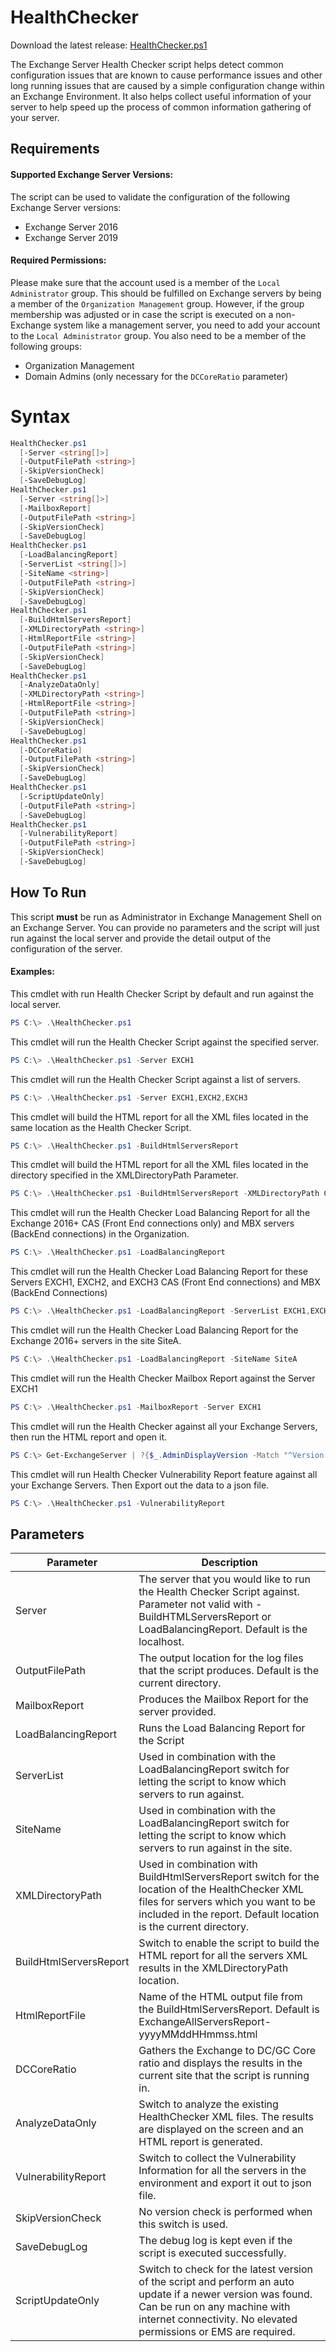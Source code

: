 # HealthChecker

Download the latest release: [HealthChecker.ps1](https://github.com/microsoft/CSS-Exchange/releases/latest/download/HealthChecker.ps1)

The Exchange Server Health Checker script helps detect common configuration issues that are known to cause performance issues and other long running issues that are caused by a simple configuration change within an Exchange Environment. It also helps collect useful information of your server to help speed up the process of common information gathering of your server.


## Requirements
#### Supported Exchange Server Versions:
The script can be used to validate the configuration of the following Exchange Server versions:
- Exchange Server 2016
- Exchange Server 2019

#### Required Permissions:
Please make sure that the account used is a member of the `Local Administrator` group. This should be fulfilled on Exchange servers by being a member of the  `Organization Management` group. However, if the group membership was adjusted or in case the script is executed on a non-Exchange system like a management server, you need to add your account to the `Local Administrator` group. You also need to be a member of the following groups:

- Organization Management
- Domain Admins (only necessary for the `DCCoreRatio` parameter)

# Syntax

```powershell
HealthChecker.ps1
  [-Server <string[]>]
  [-OutputFilePath <string>]
  [-SkipVersionCheck]
  [-SaveDebugLog]
HealthChecker.ps1
  [-Server <string[]>]
  [-MailboxReport]
  [-OutputFilePath <string>]
  [-SkipVersionCheck]
  [-SaveDebugLog]
HealthChecker.ps1
  [-LoadBalancingReport]
  [-ServerList <string[]>]
  [-SiteName <string>]
  [-OutputFilePath <string>]
  [-SkipVersionCheck]
  [-SaveDebugLog]
HealthChecker.ps1
  [-BuildHtmlServersReport]
  [-XMLDirectoryPath <string>]
  [-HtmlReportFile <string>]
  [-OutputFilePath <string>]
  [-SkipVersionCheck]
  [-SaveDebugLog]
HealthChecker.ps1
  [-AnalyzeDataOnly]
  [-XMLDirectoryPath <string>]
  [-HtmlReportFile <string>]
  [-OutputFilePath <string>]
  [-SkipVersionCheck]
  [-SaveDebugLog]
HealthChecker.ps1
  [-DCCoreRatio]
  [-OutputFilePath <string>]
  [-SkipVersionCheck]
  [-SaveDebugLog]
HealthChecker.ps1
  [-ScriptUpdateOnly]
  [-OutputFilePath <string>]
  [-SaveDebugLog]
HealthChecker.ps1
  [-VulnerabilityReport]
  [-OutputFilePath <string>]
  [-SkipVersionCheck]
  [-SaveDebugLog]
```

## How To Run
This script **must** be run as Administrator in Exchange Management Shell on an Exchange Server. You can provide no parameters and the script will just run against the local server and provide the detail output of the configuration of the server.

#### Examples:

This cmdlet with run Health Checker Script by default and run against the local server.

```powershell
PS C:\> .\HealthChecker.ps1
```

This cmdlet will run the Health Checker Script against the specified server.

```powershell
PS C:\> .\HealthChecker.ps1 -Server EXCH1
```

This cmdlet will run the Health Checker Script against a list of servers.

```powershell
PS C:\> .\HealthChecker.ps1 -Server EXCH1,EXCH2,EXCH3
```

This cmdlet will build the HTML report for all the XML files located in the same location as the Health Checker Script.

```powershell
PS C:\> .\HealthChecker.ps1 -BuildHtmlServersReport
```

This cmdlet will build the HTML report for all the XML files located in the directory specified in the XMLDirectoryPath Parameter.

```powershell
PS C:\> .\HealthChecker.ps1 -BuildHtmlServersReport -XMLDirectoryPath C:\Location
```

This cmdlet will run the Health Checker Load Balancing Report for all the Exchange 2016+ CAS (Front End connections only) and MBX servers (BackEnd connections) in the Organization.

```powershell
PS C:\> .\HealthChecker.ps1 -LoadBalancingReport
```

This cmdlet will run the Health Checker Load Balancing Report for these Servers EXCH1, EXCH2, and EXCH3 CAS (Front End connections) and MBX  (BackEnd Connections)

```powershell
PS C:\> .\HealthChecker.ps1 -LoadBalancingReport -ServerList EXCH1,EXCH2,EXCH3
```

This cmdlet will run the Health Checker Load Balancing Report for the Exchange 2016+ servers in the site SiteA.

```powershell
PS C:\> .\HealthChecker.ps1 -LoadBalancingReport -SiteName SiteA
```

This cmdlet will run the Health Checker Mailbox Report against the Server EXCH1

```powershell
PS C:\> .\HealthChecker.ps1 -MailboxReport -Server EXCH1
```

This cmdlet will run the Health Checker against all your Exchange Servers, then run the HTML report and open it.

```powershell
PS C:\> Get-ExchangeServer | ?{$_.AdminDisplayVersion -Match "^Version 15"} | .\HealthChecker.ps1; .\HealthChecker.ps1 -BuildHtmlServersReport -HtmlReportFile "ExchangeAllServersReport.html"; .\ExchangeAllServersReport.html
```

This cmdlet will run Health Checker Vulnerability Report feature against all your Exchange Servers. Then Export out the data to a json file.

```powershell
PS C:\> .\HealthChecker.ps1 -VulnerabilityReport
```

## Parameters

Parameter | Description
----------|------------
Server | The server that you would like to run the Health Checker Script against. Parameter not valid with -BuildHTMLServersReport or LoadBalancingReport. Default is the localhost.
OutputFilePath | The output location for the log files that the script produces. Default is the current directory.
MailboxReport | Produces the Mailbox Report for the server provided.
LoadBalancingReport | Runs the Load Balancing Report for the Script
ServerList | Used in combination with the LoadBalancingReport switch for letting the script to know which servers to run against.
SiteName | Used in combination with the LoadBalancingReport switch for letting the script to know which servers to run against in the site.
XMLDirectoryPath | Used in combination with BuildHtmlServersReport switch for the location of the HealthChecker XML files for servers which you want to be included in the report. Default location is the current directory.
BuildHtmlServersReport | Switch to enable the script to build the HTML report for all the servers XML results in the XMLDirectoryPath location.
HtmlReportFile | Name of the HTML output file from the BuildHtmlServersReport. Default is ExchangeAllServersReport-yyyyMMddHHmmss.html
DCCoreRatio | Gathers the Exchange to DC/GC Core ratio and displays the results in the current site that the script is running in.
AnalyzeDataOnly | Switch to analyze the existing HealthChecker XML files. The results are displayed on the screen and an HTML report is generated.
VulnerabilityReport | Switch to collect the Vulnerability Information for all the servers in the environment and export it out to json file.
SkipVersionCheck | No version check is performed when this switch is used.
SaveDebugLog | The debug log is kept even if the script is executed successfully.
ScriptUpdateOnly | Switch to check for the latest version of the script and perform an auto update if a newer version was found. Can be run on any machine with internet connectivity. No elevated permissions or EMS are required.

